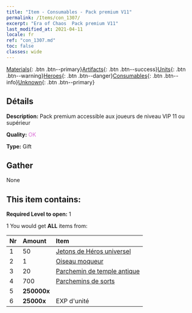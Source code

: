 ```yaml
---
title: "Item - Consumables - Pack premium V11"
permalink: /Items/con_1307/
excerpt: "Era of Chaos  Pack premium V11"
last_modified_at: 2021-04-11
locale: fr
ref: "con_1307.md"
toc: false
classes: wide
---
```

 [Materials](/fr/Items/){: .btn .btn--primary}[Artifacts](/fr/Items/Artifacts/){: .btn .btn--success}[Units](/fr/Items/Units/){: .btn .btn--warning}[Heroes](/fr/Items/Heroes/){: .btn .btn--danger}[Consumables](/fr/Items/Consumables/){: .btn .btn--info}[Unknown](/fr/Items/Unknown/){: .btn .btn--primary}

## Détails
 **Description:** Pack premium accessible aux joueurs de niveau VIP 11 ou supérieur

 **Quality:** <span style="color: #DA70D6">OK</span>

 **Type:** Gift

## Gather

  None

## This item contains:

 **Required Level to open:** 1

 1 You would get **ALL** items  from:

  | Nr | Amount |     Item    |
  |:---|:-------|:------------|
  | 1 | 50 | [Jetons de Héros universel](/fr/Items/her_358/) | 
  | 2 | 1 | [Oiseau moqueur](/fr/Items/art_132/) | 
  | 3 | 20 | [Parchemin de temple antique](/fr/Items/con_697/) | 
  | 4 | 700 | [Parchemins de sorts](/fr/Items/con_694/) | 
  | 5 |  **250000x** | <i class="fas fa-coins"/> |  | 
  | 6 |  **25000x** | EXP d'unité |  | 

